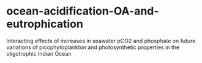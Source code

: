 # ocean-acidification-OA-and-eutrophication
Interacting effects of increases in seawater pCO2 and phosphate on future variations of picophytoplankton and photosynthetic properties in the oligotrophic Indian Ocean
